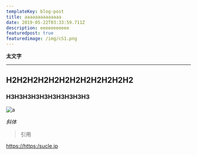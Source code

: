 ```yaml
---
templateKey: blog-post
title: aaaaaaaaaaaaaa
date: 2019-05-22T03:33:59.711Z
description: eeeeeeeeeee
featuredpost: true
featuredimage: /img/cS1.png
---
```

**太文字**

- - -

## **H2H2H2H2H2H2H2H2H2H2H2H2**

### H3H3H3H3H3H3H3H3H3H3



![a](/img/cS3.png "a")

_斜体_

> 引用

<https://https:/sucle.jp>
